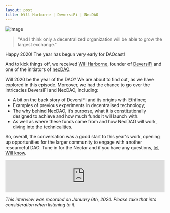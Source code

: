 ```yaml
---
layout: post
title: Will Harborne | DeversiFi | NecDAO
---
```


![image](/assets/images/banners/s04e01.png)

> "And I think only a decentralized organization will be able to grow the largest exchange."

Happy 2020! The year has begun very early for DAOcast!

And to kick things off, we received [Will Harborne](https://twitter.com/will_harborne), founder of [DeversiFi](https://www.deversifi.com/) and one of the initiators of [necDAO](https://nectar.community/dao).

Will 2020 be the year of the DAO? We are about to find out, as we have explored in this episode. Moreover, we had the chance to go over the intricacies DeversiFi and NecDAO, including:

- A bit  on the back story of DeversiFi and its origins with Ethfinex;
- Examples of previous experiments in decentralised technology;
- The why behind NecDAO, it’s purpose, what it is constitutionally designed to achieve and how much funds it will launch with.
- As well as where these funds came from and how NecDAO will work, diving into the technicalities.

So, overall, the conversation was a good start to this year's work, opening up opportunities for the larger community to engage with another resourceful DAO. Tune in for the Nectar and if you have any questions, [let Will know](mailto:will@deversifi.com).

<iframe src="https://anchor.fm/daocast/embed/episodes/Will-Harborne--DeversiFi--NecDAO-ea1170" height="102px" width="100%" frameborder="0" scrolling="no"></iframe>

*This interview was recorded on January 6th, 2020. Please take that into consideration when listening to it.*
